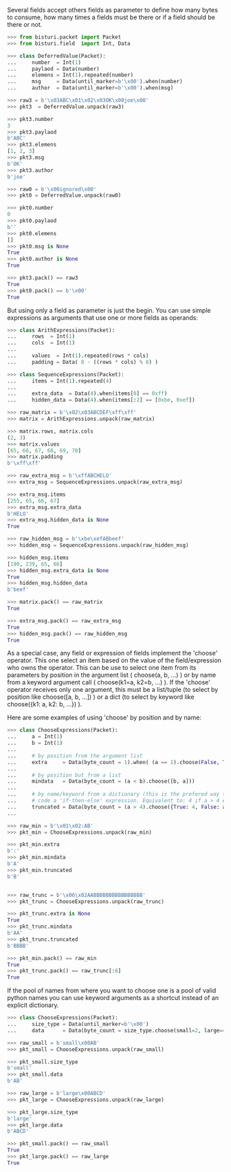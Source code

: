 Several fields accept others fields as parameter to define how many bytes to consume, how many times a fields must be there or if a field should be there or not.

```python
>>> from bisturi.packet import Packet
>>> from bisturi.field  import Int, Data

>>> class DeferredValue(Packet):
...     number  = Int(1)
...     paylaod = Data(number)
...     elemens = Int(1).repeated(number)
...     msg     = Data(until_marker=b'\x00').when(number)
...     author  = Data(until_marker=b'\x00').when(msg)

>>> raw3 = b'\x03ABC\x01\x02\x03OK\x00joe\x00'
>>> pkt3  = DeferredValue.unpack(raw3)

>>> pkt3.number
3
>>> pkt3.paylaod
b'ABC'
>>> pkt3.elemens
[1, 2, 3]
>>> pkt3.msg
b'OK'
>>> pkt3.author
b'joe'

>>> raw0 = b'\x00ignored\x00'
>>> pkt0 = DeferredValue.unpack(raw0)

>>> pkt0.number
0
>>> pkt0.paylaod
b''
>>> pkt0.elemens
[]
>>> pkt0.msg is None
True
>>> pkt0.author is None
True

>>> pkt3.pack() == raw3
True
>>> pkt0.pack() == b'\x00'
True

```

But using only a field as parameter is just the begin. You can use simple expressions as arguments that use one or more fields as operands:

```python
>>> class ArithExpressions(Packet):
...     rows  = Int(1)
...     cols  = Int(1)
...
...     values  = Int(1).repeated(rows * cols)
...     padding = Data( 8 - ((rows * cols) % 8) )

>>> class SequenceExpressions(Packet):
...     items = Int(1).repeated(4)
...
...     extra_data  = Data(4).when(items[0] == 0xff)
...     hidden_data = Data(4).when(items[:2] == [0xbe, 0xef])

>>> raw_matrix = b'\x02\x03ABCDEF\xff\xff'
>>> matrix = ArithExpressions.unpack(raw_matrix)

>>> matrix.rows, matrix.cols
(2, 3)
>>> matrix.values
[65, 66, 67, 68, 69, 70]
>>> matrix.padding
b'\xff\xff'

>>> raw_extra_msg = b'\xffABCHELO'
>>> extra_msg = SequenceExpressions.unpack(raw_extra_msg)

>>> extra_msg.items
[255, 65, 66, 67]
>>> extra_msg.extra_data
b'HELO'
>>> extra_msg.hidden_data is None
True

>>> raw_hidden_msg = b'\xbe\xefABbeef'
>>> hidden_msg = SequenceExpressions.unpack(raw_hidden_msg)

>>> hidden_msg.items
[190, 239, 65, 66]
>>> hidden_msg.extra_data is None
True
>>> hidden_msg.hidden_data
b'beef'

>>> matrix.pack() == raw_matrix
True

>>> extra_msg.pack() == raw_extra_msg
True
>>> hidden_msg.pack() == raw_hidden_msg
True

```

As a special case, any field or expression of fields implement the 'choose' operator. This one select an item based on the value of the field/expression who owns the operator.
This can be use to select one item from its parameters by position in the argument list ( choose(a, b, ...) ) or by name from a keyword argument call ( choose(k1=a, k2=b, ...) ). 
If the 'choose' operator receives only one argument, this must  be a list/tuple (to select by position like choose([a, b, ...]) ) or a dict (to select by keyword like choose({k1: a, k2: b, ...}) ).

Here are some examples of using 'choose' by position and by name:

```python
>>> class ChooseExpressions(Packet):
...     a = Int(1)
...     b = Int(1)
...
...     # by position from the argument list
...     extra     = Data(byte_count = 1).when( (a == 1).choose(False, True) )
...
...     # by position but from a list
...     mindata   = Data(byte_count = (a < b).choose([b, a]))
...
...     # by name/keyword from a dictionary (this is the prefered way to
...     # code a 'if-then-else' expression. Equivalent to: 4 if a > 4 else a
...     truncated = Data(byte_count = (a > 4).choose({True: 4, False: a}))
...

>>> raw_min = b'\x01\x02:AB'
>>> pkt_min = ChooseExpressions.unpack(raw_min)

>>> pkt_min.extra
b':'
>>> pkt_min.mindata
b'A'
>>> pkt_min.truncated
b'B'


>>> raw_trunc = b'\x06\x02AABBBBBBBBBBBBBBBB'
>>> pkt_trunc = ChooseExpressions.unpack(raw_trunc)

>>> pkt_trunc.extra is None
True
>>> pkt_trunc.mindata
b'AA'
>>> pkt_trunc.truncated
b'BBBB'

>>> pkt_min.pack() == raw_min
True
>>> pkt_trunc.pack() == raw_trunc[:8]
True

```

If the pool of names from where you want to choose one is a pool of valid python names you can use keyword arguments as a shortcut instead of an explicit dictionary. 

```python
>>> class ChooseExpressions(Packet):
...     size_type = Data(until_marker=b'\x00')
...     data      = Data(byte_count = size_type.choose(small=2, large=4, extra_large=8))

>>> raw_small = b'small\x00AB'
>>> pkt_small = ChooseExpressions.unpack(raw_small)

>>> pkt_small.size_type
b'small'
>>> pkt_small.data
b'AB'

>>> raw_large = b'large\x00ABCD'
>>> pkt_large = ChooseExpressions.unpack(raw_large)

>>> pkt_large.size_type
b'large'
>>> pkt_large.data
b'ABCD'

>>> pkt_small.pack() == raw_small
True
>>> pkt_large.pack() == raw_large
True

```

